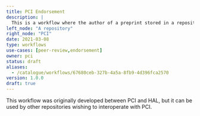 ```yaml
---
title: PCI Endorsement
description: |
  This is a workflow where the author of a preprint stored in a repository can request an endorsement from PCI.
left_node: "A repository"
right_node: "PCI"
date: 2021-03-08
type: workflows
use-cases: [peer-review,endorsement]
owner: pci
status: draft
aliases:
  - /catalogue/workflows/67680ceb-327b-4a5a-8fb9-4d396fca2570
version: 1.0.0
draft: true
---
```


This workflow was originally developed between PCI and HAL, but it can be used by other repositories wishing to interoperate with PCI.

